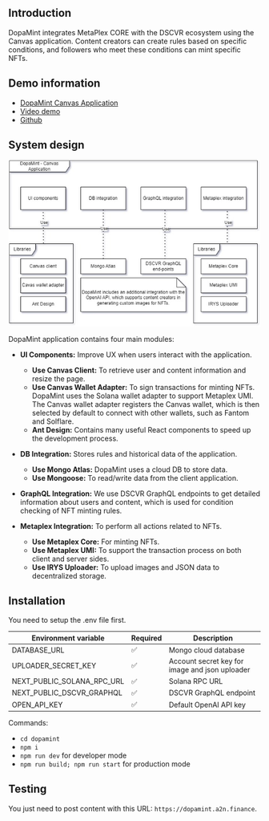 ## Introduction
DopaMint integrates MetaPlex CORE with the DSCVR ecosystem using the Canvas application. Content creators can create rules based on specific conditions, and followers who meet these conditions can mint specific NFTs.
## Demo information
- [DopaMint Canvas Application]()
- [Video demo]()
- [Github](https://github.com/a2nfinance/dopamint)

## System design
![System Design](/public/docs/Architecture.jpg)

DopaMint application contains four main modules:

- **UI Components:** Improve UX when users interact with the application. 
  - **Use Canvas Client:** To retrieve user and content information and resize the page.
  - **Use Canvas Wallet Adapter:** To sign transactions for minting NFTs. DopaMint uses the Solana wallet adapter to support Metaplex UMI. The Canvas wallet adapter registers the Canvas wallet, which is then selected by default to connect with other wallets, such as Fantom and Solflare.
  - **Ant Design:** Contains many useful React components to speed up the development process.

- **DB Integration:** Stores rules and historical data of the application.
  - **Use Mongo Atlas:** DopaMint uses a cloud DB to store data.
  - **Use Mongoose:** To read/write data from the client application.

- **GraphQL Integration:** We use DSCVR GraphQL endpoints to get detailed information about users and content, which is used for condition checking of NFT minting rules.

- **Metaplex Integration:** To perform all actions related to NFTs.
  - **Use Metaplex Core:** For minting NFTs.
  - **Use Metaplex UMI:** To support the transaction process on both client and server sides.
  - **Use IRYS Uploader:** To upload images and JSON data to decentralized storage.

## Installation
You need to setup the .env file first.

| Environment variable | Required | Description |
| -------- | ------- |--------|
|DATABASE_URL|✅ | Mongo cloud database|
|UPLOADER_SECRET_KEY|✅| Account secret key for image and json uploader|
|NEXT_PUBLIC_SOLANA_RPC_URL|✅| Solana RPC URL|
|NEXT_PUBLIC_DSCVR_GRAPHQL|✅| DSCVR GraphQL endpoint|
|OPEN_API_KEY|✅| Default OpenAI API key|

Commands:

- ```cd dopamint```
- ```npm i```
- ```npm run dev``` for developer mode
- ```npm run build; npm run start``` for production mode

## Testing
You just need to post content with this URL: `https://dopamint.a2n.finance`.



